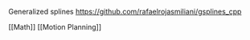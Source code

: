 Generalized splines
https://github.com/rafaelrojasmiliani/gsplines_cpp

[[Math]]
[[Motion Planning]]